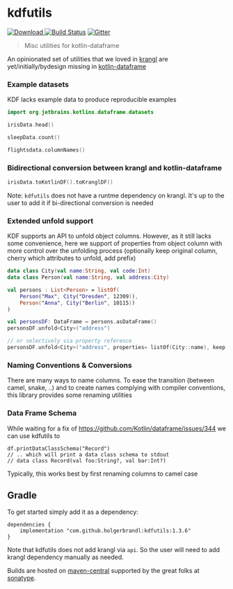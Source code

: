 # kdfutils


[ ![Download](https://img.shields.io/badge/Maven%20Central-1.3.6-orange) ](https://mvnrepository.com/artifact/com.github.holgerbrandl/kdutils)  [![Build Status](https://github.com/holgerbrandl/kdutils/workflows/build/badge.svg)](https://github.com/holgerbrandl/kdutils/actions?query=workflow%3Abuild) [![Gitter](https://badges.gitter.im/holgerbrandl/kdutils.svg)](https://gitter.im/holgerbrandl/kdutils?utm_source=badge&utm_medium=badge&utm_campaign=pr-badge)



> Misc utilities for kotlin-dataframe

An opinionated set of utilities that we loved in [krangl](https://github.com/holgerbrandl/krangl) are yet/initially/bydesign missing in [kotlin-dataframe](https://github.com/Kotlin/dataframe)


### Example datasets 

KDF lacks example data to produce reproducible examples

```kotlin
import org.jetbrains.kotlinx.dataframe.datasets

irisData.head()

sleepData.count()

flightsdata.columnNames()
```

### Bidirectional conversion between krangl and kotlin-dataframe

```kotlin
irisData.toKotlinDF().toKranglDF()
```
Note: `kdfutils` does not have a runtme dependency on krangl. It's up to the user to add it if bi-directional conversion is needed

### Extended unfold support

KDF supports an API to unfold  object columns. However, as it still lacks some convenience, here we support of properties from object column with more control over the unfolding process (optionally keep original column, cherry which attributes to unfold, add prefix)
```kotlin
data class City(val name:String, val code:Int)
data class Person(val name:String, val address:City)

val persons : List<Person> = listOf(
    Person("Max", City("Dresden", 12309)),
    Person("Anna", City("Berlin", 10115))
)

val personsDF: DataFrame = persons.asDataFrame()
personsDF.unfold<City>("address") 

// or selectively via property reference
personsDF.unfold<City>("address", properties= listOf(City::name), keep = true, addPrefix = true ) 
```

### Naming Conventions & Conversions

There are many ways to name columns. To ease the transition (between camel, snake, ..) and to create names complying with compiler conventions, this library provides some renaming utilities

### Data Frame Schema

While waiting for a fix of https://github.com/Kotlin/dataframe/issues/344 we can use kdfutils to 
```
df.printDataClassSchema("Record")
// .. which will print a data class schema to stdout
// data class Record(val foo:String?, val bar:Int?) 
```
Typically, this works best by first renaming columns to camel case


## Gradle

To get started simply add it as a dependency:
```
dependencies {
    implementation "com.github.holgerbrandl:kdfutils:1.3.6"
}
```
Note that kdfutils does not add krangl via `api`. So the user will need to add krangl dependency manually as needed.

Builds are hosted on [maven-central](https://search.maven.org/search?q=a:kdfutils) supported by the great folks at [sonatype](https://www.sonatype.com/).